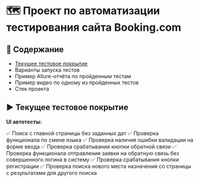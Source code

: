 # :world_map: Проект по автоматизации тестирования сайта Booking.com
## :bookmark_tabs: Содержание
- [Текущее тестовое покрытие](url)
- Варианты запуска тестов
- Пример Allure-отчёта по пройденным тестам
- Пример видео по одному из пройденных тестов
- Стек проекта
## :arrow_forward: Текущее тестовое покрытие
**UI автотесты:**

:white_check_mark: Поиск с главной страницы без заданных дат
:white_check_mark: Проверка функционала по смене языка
:white_check_mark: Проверка наличия ошибки валидации на форме ввода
:white_check_mark: Проверка срабатывания кнопки обратной связи
:white_check_mark: Проверка функционала отправления заявки на обратную связь без совершенного логина в систему
:white_check_mark: Проверка срабатывания кнопки регистрации
:white_check_mark: Проверка поиска нового места назначения со страницы с результатами для другого поиска

